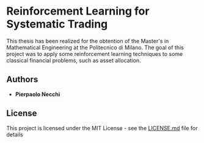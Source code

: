 # Reinforcement Learning for Systematic Trading

This thesis has been realized for the obtention of the Master's in Mathematical 
Engineering at the Politecnico di Milano. The goal of this project was to apply
some reinforcement learning techniques to some classical financial problems, 
such as asset allocation. 

## Authors

* **Pierpaolo Necchi** 

## License

This project is licensed under the MIT License - see the [LICENSE.md](LICENSE.md) file for details


